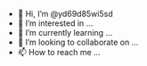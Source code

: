 - 👋 Hi, I’m @yd69d85wi5sd
- 👀 I’m interested in ...
- 🌱 I’m currently learning ...
- 💞️ I’m looking to collaborate on ...
- 📫 How to reach me ...

<!---
yd69d85wi5sd/yd69d85wi5sd is a ✨ special ✨ repository because its `README.md` (this file) appears on your GitHub profile.
You can click the Preview link to take a look at your changes.
--->
